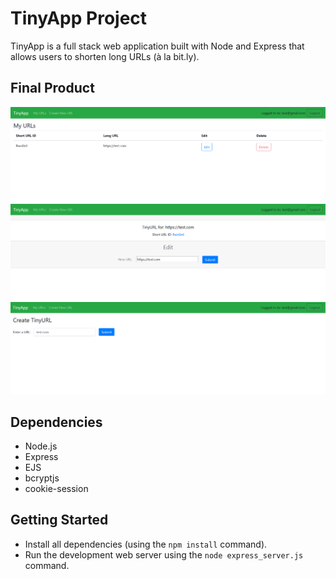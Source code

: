 # TinyApp Project

TinyApp is a full stack web application built with Node and Express that allows users to shorten long URLs (à la bit.ly).

## Final Product

!["Screenshot of URLs page"](https://github.com/NicolaMGH/tinyapp/blob/master/docs/url_page.png)
!["Screenshot of URL detail page"](https://github.com/NicolaMGH/tinyapp/blob/master/docs/show_url_details.png)
!["Screenshot of create URL page"](https://github.com/NicolaMGH/tinyapp/blob/master/docs/create_urls.png)

## Dependencies

- Node.js
- Express
- EJS
- bcryptjs
- cookie-session

## Getting Started

- Install all dependencies (using the `npm install` command).
- Run the development web server using the `node express_server.js` command.